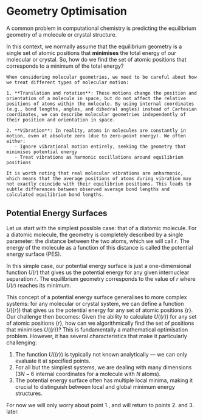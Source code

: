 # Geometry Optimisation

A common problem in computational chemistry is predicting the equilibrium geometry of a molecule or crystal structure.

In this context, we normally assume that the equilibrium geometry is a single set of atomic positions that **minimises** the total energy of our molecular or crystal. So, how do we find the set of atomic positions that corresponds to a minimum of the total energy?

```{note}
When considering molecular geometries, we need to be careful about how we treat different types of molecular motion:

1. **Translation and rotation**: These motions change the position and orientation of a molecule in space, but do not affect the relative positions of atoms within the molecule. By using internal coordinates (e.g., bond lengths, angles, and dihedral angles) instead of Cartesian coordinates, we can describe molecular geometries independently of their position and orientation in space.

2. **Vibration**: In reality, atoms in molecules are constantly in motion, even at absolute zero (due to zero-point energy). We often either:
   - Ignore vibrational motion entirely, seeking the geometry that minimises potential energy
   - Treat vibrations as harmonic oscillations around equilibrium positions
   
It is worth noting that real molecular vibrations are anharmonic, which means that the average positions of atoms during vibration may not exactly coincide with their equilibrium positions. This leads to subtle differences between observed average bond lengths and calculated equilibrium bond lengths.
```

## Potential Energy Surfaces

Let us start with the simplest possible case: that of a diatomic molecule. For a diatomic molecule, the geometry is completely described by a single parameter: the distance between the two atoms, which we will call $r$. The energy of the molecule as a function of this distance is called the potential energy surface (PES).

In this simple case, our potential energy surface is just a one-dimensional function $U(r)$ that gives us the potential energy for any given internuclear separation $r$. The equilibrium geometry corresponds to the value of $r$ where $U(r)$ reaches its minimum.

This concept of a potential energy surface generalises to more complex systems: for any molecular or crystal system, we can define a function $U(\left\{r\right\})$ that gives us the potential energy for any set of atomic positions $\left\{r\right\}$. Our challenge then becomes:
Given the ability to calculate $U(\left\{r\right\})$ for any set of atomic positions $\left\{r\right\}$, how can we algorithmically find the set of positions that minimises $U(\left\{r\right\})$?
This is fundamentally a mathematical optimisation problem. However, it has several characteristics that make it particularly challenging:
1. The function $U(\{r\})$ is typically not known analytically &mdash; we can only evaluate it at specified points.
2. For all but the simplest systems, we are dealing with many dimensions ($3N-6$ internal coordinates for a molecule with $N$ atoms).
3. The potential energy surface often has multiple local minima, making it crucial to distinguish between local and global minimum energy structures.

For now we will only worry about point 1., and will return to points 2. and 3. later.

